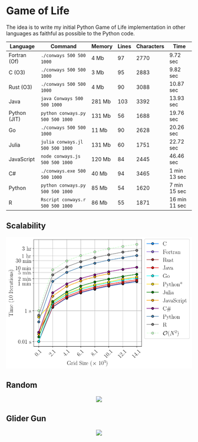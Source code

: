 # Game of Life

The idea is to write my initial Python Game of Life implementation in other
languages as faithful as possible to the Python code.

| Language    | Command                            | Memory   | Lines | Characters | Time         |
| ----------- | -----------------------------------| -------- | ----- | ---------- | ------------ |
| Fortran (Of)| `./conways 500 500 1000`           | 4 Mb     |  97   |   2770     | 9.72 sec     |
| C (O3)      | `./conways 500 500 1000`           | 3 Mb     |  95   |   2883     | 9.82 sec     |
| Rust (O3)   | `./conways 500 500 1000`           | 4 Mb     |  90   |   3088     | 10.87 sec    |
| Java        | `java Conways 500 500 1000`        | 281 Mb   | 103   |   3392     | 13.93 sec    |
| Python (JIT)| `python conways.py 500 500 1000`   | 131 Mb   |  56   |   1688     | 19.76 sec    |
| Go          | `./conways 500 500 1000`           | 11 Mb    |  90   |   2628     | 20.26 sec    |
| Julia       | `julia conways.jl 500 500 1000`    | 131 Mb   |  60   |   1751     | 22.72 sec    |
| JavaScript  | `node conways.js 500 500 1000`     | 120 Mb   |  84   |   2445     | 46.46 sec    |
| C#          | `./conways.exe 500 500 1000`       | 40 Mb    |  94   |   3465     | 1 min 13 sec |
| Python      | `python conways.py 500 500 1000`   | 85 Mb    |  54   |   1620     | 7 min 15 sec |
| R           | `Rscript conways.r 500 500 1000`   | 86 Mb    |  55   |   1871     | 16 min 11 sec|

## Scalability

<p align="center">
  <img width="700" src="images/programs.png">
</p>

## Random

<p align="center">
  <img width="1000" src="images/random.gif">
</p>

## Glider Gun

<p align="center">
  <img width="1000" src="images/glider_gun.gif">
</p>
